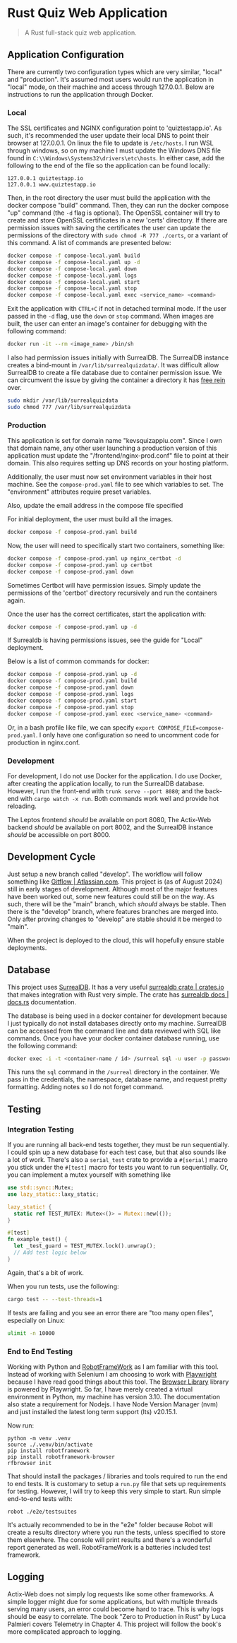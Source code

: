 # Rust Quiz Web Application

> A Rust full-stack quiz web application.

## Application Configuration

There are currently two configuration types which are very similar, "local" and "production".
It's assumed most users would run the application in "local" mode, on their machine and access through 127.0.0.1.
Below are instructions to run the application through Docker.

### Local

The SSL certificates and NGINX configuration point to 'quiztestapp.io'.
As such, it's recommended the user update their local DNS to point their browser at 127.0.0.1.
On linux the file to update is `/etc/hosts`.
I run WSL through windows, so on my machine I must update the Windows DNS file
found in `C:\\Windows\Systems32\drivers\etc\hosts`.
In either case, add the following to the end of the file so the application can be found locally:

```
127.0.0.1 quiztestapp.io
127.0.0.1 www.quiztestapp.io
```

Then, in the root directory the user must build the application with the docker compose "build" command.
Then, they can run the docker compose "up" command (the `-d` flag is optional).
The OpenSSL container will try to create and store OpenSSL certificates in a new 'certs' directory.
If there are permission issues with saving the certificates the user can update the permissions of the directory
with `sudo chmod -R 777 ./certs`, or a variant of this command.
A list of commands are presented below:

```bash
docker compose -f compose-local.yaml build
docker compose -f compose-local.yaml up -d
docker compose -f compose-local.yaml down
docker compose -f compose-local.yaml logs
docker compose -f compose-local.yaml start
docker compose -f compose-local.yaml stop
docker compose -f compose-local.yaml exec <service_name> <command>
```

Exit the application with `CTRL+C` if not in detached terminal mode.
If the user passed in the `-d` flag, use the `down` or `stop` command.
When images are built, the user can enter an image's container for debugging with the following command:

```bash
docker run -it --rm <image_name> /bin/sh
```

I also had permission issues initially with SurrealDB.
The SurrealDB instance creates a bind-mount in `/var/lib/surrealquizdata/`.
It was difficult allow SurrealDB to create a file database due to container permission issue.
We can circumvent the issue by giving the container a directory it has [free rein](https://www.vocabulary.com/articles/pardon-the-expression/free-rein-vs-free-reign) over.

```bash
sudo mkdir /var/lib/surrealquizdata
sudo chmod 777 /var/lib/surrealquizdata
```

### Production

This application is set for domain name "kevsquizappiu.com".
Since I own that domain name, any other user launching a production version of this application
must update the "/frontend/nginx-prod.conf" file to point at their domain.
This also requires setting up DNS records on your hosting platform.

Additionally, the user must now set environment variables in their host machine.
See the `compose-prod.yaml` file to see which variables to set.
The "environment" attributes require preset variables.

Also, update the email address in the compose file specified

For initial deployment, the user must build all the images.

```bash
docker compose -f compose-prod.yaml build
```

Now, the user will need to specifically start two containers, something like:

```bash
docker compose -f compose-prod.yaml up nginx_certbot -d
docker compose -f compose-prod.yaml up certbot
docker compose -f compose-prod.yaml down
```

Sometimes Certbot will have permission issues.
Simply update the permissions of the 'certbot' directory recursively and run the containers again.

Once the user has the correct certificates, start the application with:

```bash
docker compose -f compose-prod.yaml up -d
```

If Surrealdb is having permissions issues, see the guide for "Local" deployment.

Below is a list of common commands for docker:

```bash
docker compose -f compose-prod.yaml up -d
docker compose -f compose-prod.yaml build
docker compose -f compose-prod.yaml down
docker compose -f compose-prod.yaml logs
docker compose -f compose-prod.yaml start
docker compose -f compose-prod.yaml stop
docker compose -f compose-prod.yaml exec <service_name> <command>
```

Or, in a bash profile like file, we can specify `export COMPOSE_FILE=compose-prod.yaml`.
I only have one configuration so need to uncomment code for production in nginx.conf.

### Development

For development, I do not use Docker for the application.
I do use Docker, after creating the application locally, to run the SurrealDB database.
However, I run the front-end with `trunk serve --port 8080`;
and the back-end with `cargo watch -x run`.
Both commands work well and provide hot reloading.

The Leptos frontend _should_ be available on port 8080,
The Actix-Web backend _should_ be available on port 8002,
and the SurrealDB instance _should_ be accessible on port 8000.

## Development Cycle

Just setup a new branch called "develop".
The workflow will follow something like [Gitflow | Atlassian.com](https://www.atlassian.com/continuous-delivery/continuous-integration/trunk-based-development).
This project is (as of August 2024) still in early stages of development.
Although most of the major features have been worked out, some new features could still be on the way.
As such, there will be the "main" branch, which _should_ always be stable.
Then there is the "develop" branch, where features branches are merged into.
Only after proving changes to "develop" are stable should it be merged to "main".

When the project is deployed to the cloud, this will hopefully ensure stable deployments.

## Database

This project uses [SurrealDB](https://surrealdb.com/).
It has a very useful [surrealdb crate | crates.io](https://crates.io/crates/surrealdb)
that makes integration with Rust very simple.
The crate has [surrealdb docs | docs.rs](https://docs.rs/surrealdb/latest/surrealdb/index.html) documentation.

The database is being used in a docker container for development because I just typically do not install databases directly onto my machine.
SurrealDB can be accessed from the command line and data reviewed with SQL like commands.
Once you have your docker container database running, use the following command:

```bash
docker exec -i -t <container-name / id> /surreal sql -u user -p password --ns surreal --db quiz_app --pretty
```

This runs the `sql` command in the `/surreal` directory in the container.
We pass in the credentials, the namespace, database name, and request pretty formatting.
Adding notes so I do not forget command.

## Testing

### Integration Testing

If you are running all back-end tests together, they must be run sequentially.
I could spin up a new database for each test case, but that also sounds like a lot of work.
There's also a `serial_test` crate to provide a `#[serial]` macro you stick under the `#[test]` macro
for tests you want to run sequentially.
Or, you can implement a mutex yourself with something like

```rust
use std::sync::Mutex;
use lazy_static::laxy_static;

lazy_static! {
  static ref TEST_MUTEX: Mutex<()> = Mutex::new(());
}

#[test]
fn example_test() {
  let _test_guard = TEST_MUTEX.lock().unwrap();
  // Add test logic below
}
```

Again, that's a bit of work.

When you run tests, use the following:

```bash
cargo test -- --test-threads=1
```

If tests are failing and you see an error there are "too many open files",
especially on Linux:

```bash
ulimit -n 10000
```

### End to End Testing

Working with Python and [RobotFrameWork](https://robotframework.org) as I am familiar with this tool.
Instead of working with Selenium I am choosing to work with [Playwright](https://playwright.dev) because I have read good things about this tool.
The [Browser Library](https://robotframework-browser.org) library is powered by Playwright.
So far, I have merely created a virtual environment in Python, my machine has version 3.10.
The documentation also state a requirement for Nodejs.
I have Node Version Manager (nvm) and just installed the latest long term support (lts) v20.15.1.

Now run:

```
python -m venv .venv
source ./.venv/bin/activate
pip install robotframework
pip install robotframework-browser
rfbrowser init
```

That should install the packages / libraries and tools required to run the end to end tests.
It is customary to setup a `run.py` file that sets up requirements for testing.
However, I will try to keep this very simple to start.
Run simple end-to-end tests with:

```
robot ./e2e/testsuites
```

It's actually recommended to be in the "e2e" folder because Robot will create a results directory where you run the tests,
unless specified to store them elsewhere.
The console will print results and there's a wonderful report generated as well.
RobotFrameWork is a batteries included test framework.

## Logging

Actix-Web does not simply log requests like some other frameworks.
A simple logger might due for some applications,
but with multiple threads serving many users,
an error could become hard to trace.
This is why logs should be easy to correlate.
The book "Zero to Production in Rust" by Luca Palmieri covers Telemetry in Chapter 4.
This project will follow the book's more complicated approach to logging.
